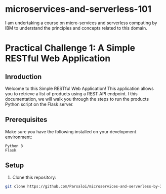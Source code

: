 # microservices-and-serverless-101
I am undertaking a course on micro-services and serverless computing by IBM to understand the principles and concepts related to this domain.

# Practical Challenge 1: A Simple RESTful Web Application

## Inroduction

Welcome to this Simple RESTful Web Application! This application allows you to retrieve a list of products using a REST API endpoint. I this documentation, we will walk you through the steps to run the products Python script on the Flask server.

## Prerequisites

Make sure you have the following installed on your development environment:
    
    Python 3
    Flask

## Setup

1. Clone this repository:

```bash
git clone https://github.com/Parsaloi/microservices-and-serverless-by-IBM.git
